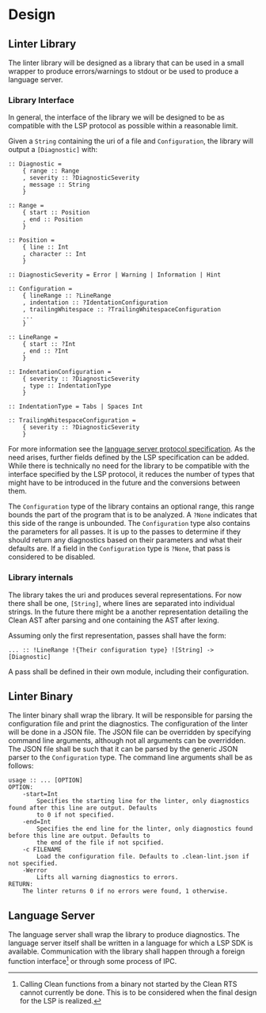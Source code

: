 # Design
## Linter Library
The linter library will be designed as a library that can be used in a small wrapper to produce errors/warnings to
stdout or be used to produce a language server.

### Library Interface
In general, the interface of the library we will be designed to be as compatible with the LSP protocol as possible
within a reasonable limit.

Given a `String` containing the uri of a file and `Configuration`, the library will output a `[Diagnostic]` with:
```Clean
:: Diagnostic =
	{ range :: Range
	, severity :: ?DiagnosticSeverity
	, message :: String
	}

:: Range =
	{ start :: Position
	, end :: Position
	}

:: Position =
	{ line :: Int
	, character :: Int
	}

:: DiagnosticSeverity = Error | Warning | Information | Hint

:: Configuration =
	{ lineRange :: ?LineRange
	, indentation :: ?IdentationConfiguration
	, trailingWhitespace :: ?TrailingWhitespaceConfiguration
	...
	}

:: LineRange =
	{ start :: ?Int
	, end :: ?Int
	}

:: IndentationConfiguration =
	{ severity :: ?DiagnosticSeverity
	, type :: IndentationType
	}

:: IndentationType = Tabs | Spaces Int

:: TrailingWhitespaceConfiguration =
	{ severity :: ?DiagnosticSeverity
	}

```
For more information see the [language server protocol specification][lsp-specification]. As the need arises, further
fields defined by the LSP specification can be added. While there is technically no need for the library to be
compatible with the interface specified by the LSP protocol, it reduces the number of types that might have to be
introduced in the future and the conversions between them.

The `Configuration` type of the library contains an optional range, this range bounds the part of the program that
is to be analyzed. A `?None` indicates that this side of the range is unbounded. The `Configuration` type also
contains the parameters for all passes. It is up to the passes to determine if they should return any diagnostics based
on their parameters and what their defaults are. If a field in the `Configuration` type is `?None`, that pass is
considered to be disabled.

### Library internals
The library takes the uri and produces several representations. For now there shall be one, `[String]`, where lines are
separated into individual strings. In the future there might be a another representation detailing the Clean AST after
parsing and one containing the AST after lexing.

Assuming only the first representation, passes shall have the form:
```Clean
... :: !LineRange !{Their configuration type} ![String] -> [Diagnostic]
```

A pass shall be defined in their own module, including their configuration.

## Linter Binary
The linter binary shall wrap the library. It will be responsible for parsing the configuration file and print the
diagnostics. The configuration of the linter will be done in a JSON file. The JSON file can be overridden by specifying
command line arguments, although not all arguments can be overridden. The JSON file shall be such that it can be parsed
by the generic JSON parser to the `Configuration` type. The command line arguments shall be as follows:
```
usage :: ... [OPTION]
OPTION:
	-start=Int
		Specifies the starting line for the linter, only diagnostics found after this line are output. Defaults
		to 0 if not specified.
	-end=Int
		Specifies the end line for the linter, only diagnostics found before this line are output. Defaults to
		the end of the file if not spcified.
	-c FILENAME
		Load the configuration file. Defaults to .clean-lint.json if not specified.
	-Werror
		Lifts all warning diagnostics to errors.
RETURN:
	The linter returns 0 if no errors were found, 1 otherwise.
```

## Language Server
The language server shall wrap the library to produce diagnostics. The language
server itself shall be written in a language for which a LSP SDK is available.
Communication with the library shall happen through a foreign function
interface[^1] or through some process of IPC.

[^1]: Calling Clean functions from a binary not started by the Clean RTS
  cannot currently be done. This is to be considered when the final design for
  the LSP is realized.

[lsp-specification]: https://microsoft.github.io/language-server-protocol/specifications/specification-current
